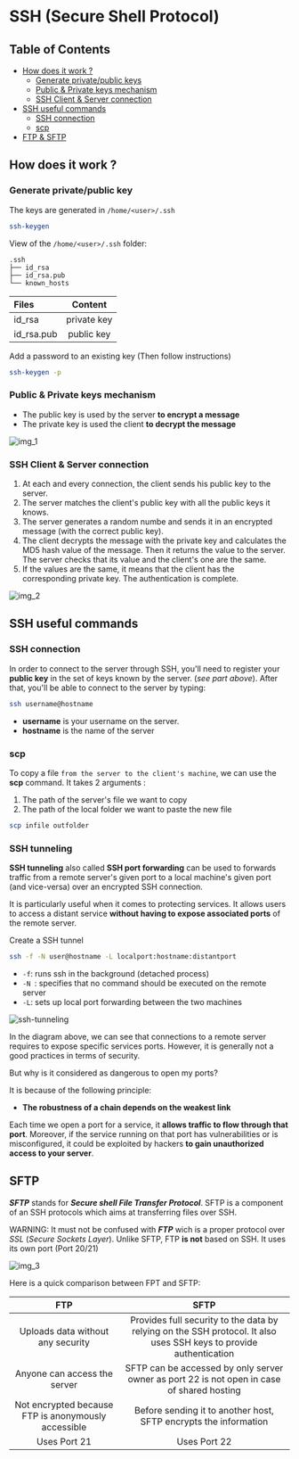 # SSH (Secure Shell Protocol)

## Table of Contents

- [How does it work ?](#how-does-it-work)
    - [Generate private/public keys](#generate-privatepublic-key)
    - [Public & Private keys mechanism](#public--private-keys-mechanism)
    - [SSH Client & Server connection](#ssh-client--server-connection)
- [SSH useful commands](#ssh-useful-commands)
    - [SSH connection](#ssh-connection)
    - [scp](#scp)
- [FTP & SFTP](#ftp--sftp)

## How does it work ?

### Generate private/public key

The keys are generated in `/home/<user>/.ssh`

```bash
ssh-keygen
```
View of the `/home/<user>/.ssh` folder:
```
.ssh
├── id_rsa
├── id_rsa.pub
└── known_hosts
```
<center>

| Files      |      Content  |
|:-----------|:-------------:|
| id_rsa     |  private key  | 
| id_rsa.pub |  public key   |

</center>

Add a password to an existing key
(Then follow instructions)
```bash
ssh-keygen -p
```

### Public & Private keys mechanism

- The public key is used by the server **to encrypt a message**
- The private key is used the client **to decrypt the message**

![img_1](/networks/ssh/resources/public-private-keys.png)

### SSH Client & Server connection

1. At each and every connection, the client sends his public key to the server.
2. The server matches the client's public key with all the public keys it knows.
3. The server generates a random numbe and sends it in an encrypted message (with the correct public key).
4. The client decrypts the message with the private key and calculates the MD5 hash value of the message. Then it returns the value to the server. The server checks that its value and the client's one are the same.
5. If the values are the same, it means that the client has the corresponding private key. The authentication is complete.

![img_2](/networks/ssh/resources/ssh-client-server.png)

## SSH useful commands

### SSH connection

In order to connect to the server through SSH, you'll need to register your **public key** in the set
of keys known by the server. (*see part above*). After that, you'll be able to connect to the server by typing:

```bash
ssh username@hostname
```

- **username** is your username on the server.
- **hostname** is the name of the server

### scp

To copy a file `from the server to the client's machine`, we can use the **scp** command. It takes 2 arguments : 

1. The path of the server's file we want to copy 
2. The path of the local folder we want to paste the new file
```bash
scp infile outfolder
```

### SSH tunneling

**SSH tunneling** also called **SSH port forwarding** can be used to forwards traffic from a remote server's given port to a local machine's given port (and vice-versa) over an encrypted SSH connection.

It is particularly useful when it comes to protecting services. It allows users to access a distant service **without having to expose associated ports** of the remote server. 

Create a SSH tunnel
```bash
ssh -f -N user@hostname -L localport:hostname:distantport
```

- `-f`: runs ssh in the background (detached process)
- `-N `: specifies that no command should be executed on the remote server
- `-L`: sets up local port forwarding between the two machines

![ssh-tunneling](/networks/ssh/resources/ssh-tunneling.png)

In the diagram above, we can see that connections to a remote server requires to expose specific services ports. However, it is generally not a good practices in terms of security. 

But why is it considered as dangerous to open my ports?

It is because of the following principle: 

- **The robustness of a chain depends on the weakest link**

Each time we open a port for a service, it **allows traffic to flow through that port**. Moreover, if the service running on that port has vulnerabilities or is misconfigured, it could be exploited by hackers **to gain unauthorized access to your server**.

## SFTP

***SFTP*** stands for ***Secure shell File Transfer Protocol***. SFTP is a component of an SSH protocols which aims at transferring files over SSH.

WARNING: It must not be confused with ***FTP*** wich is a proper protocol over *SSL* (*Secure Sockets Layer*). Unlike SFTP, FTP **is not** based on SSH. It uses its own port (Port 20/21)

![img_3](/networks/ssh/resources/sftp-ftp.png)

Here is a quick comparison between FPT and SFTP:

|                         FTP                         |                                                        SFTP                                                        |
|:---------------------------------------------------:|:------------------------------------------------------------------------------------------------------------------:|
|          Uploads data without any security          | Provides full security to the data by relying on the SSH protocol. It also uses SSH keys to provide authentication |
|             Anyone can access the server            |             SFTP can be accessed by only server owner as port 22 is not open in case of shared hosting             |
| Not encrypted because FTP is anonymously accessible |                          Before sending it to another host, SFTP encrypts the information                          |
|                     Uses Port 21                    |                                                    Uses Port 22                                                    |